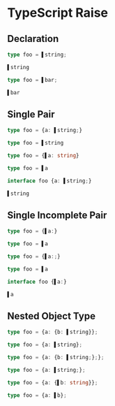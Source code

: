 # TypeScript Raise
## Declaration
```typescript
type foo = ▌string;
```
```typescript
▌string
```

```typescript
type foo = ▌bar;
```
```typescript
▌bar
```

## Single Pair
```typescript
type foo = {a: ▌string;}
```
```typescript
type foo = ▌string
```

```typescript
type foo = {▌a: string}
```
```typescript
type foo = ▌a
```

```typescript
interface foo {a: ▌string;}
```
```typescript
▌string
```

## Single Incomplete Pair
```typescript
type foo = {▌a:}
```
```typescript
type foo = ▌a
```

```typescript
type foo = {▌a:;}
```
```typescript
type foo = ▌a
```

```typescript
interface foo {▌a:}
```
```typescript
▌a
```

## Nested Object Type
```typescript
type foo = {a: {b: ▌string}};
```
```typescript
type foo = {a: ▌string};
```

```typescript
type foo = {a: {b: ▌string;};};
```
```typescript
type foo = {a: ▌string;};
```

```typescript
type foo = {a: {▌b: string}};
```
```typescript
type foo = {a: ▌b};
```